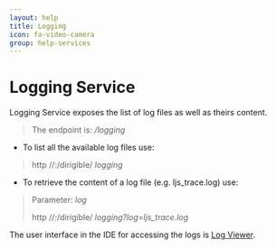 ```yaml
---
layout: help
title: Logging
icon: fa-video-camera
group: help-services
---
```


Logging Service
===

Logging Service exposes the list of log files as well as theirs content.

> The endpoint is: */logging*

* To list all the available log files use:

> http //<host>:<port>/dirigible/ *logging*

* To retrieve the content of a log file (e.g. ljs_trace.log) use:

> Parameter: *log*
> 
> http //<host>:<port>/dirigible/ *logging?log=ljs_trace.log*


The user interface in the IDE for accessing the logs is [Log Viewer](log_viewer.html).


